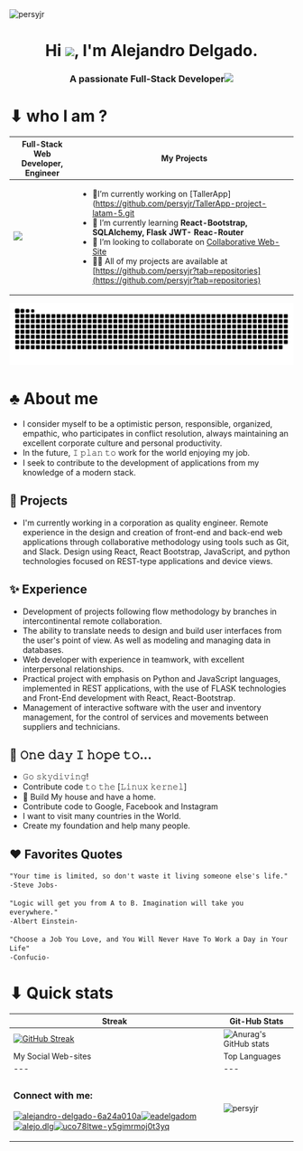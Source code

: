 <!--SALUDO Y CONTADOR -->  
<div align="left"> <img src="https://komarev.com/ghpvc/?username=persyjr&label=Profile%20views&color=0e75b6&style=flat" alt="persyjr" /> </div>
<div width="35%" align="center">
  <h1 align="center">Hi <img src="https://github.com/TheDudeThatCode/TheDudeThatCode/blob/master/Assets/Hi.gif" width="100" />, I'm Alejandro Delgado.
    <h3 align="center">A passionate Full-Stack Developer<img src="https://github.com/TheDudeThatCode/TheDudeThatCode/blob/master/Assets/Developer.gif" width="45" />     </h3> 
  </h1>
</div>  
<div>

<!-- PRIMER TABLA-->  
# ⬇ who I am ?
| Full-Stack Web Developer, Engineer | My Projects |
| --- | --- |
| ![](https://camo.githubusercontent.com/992babdffd8c74a1502de375fbdf7e4d54773242/68747470733a2f2f6d656469612e67697068792e636f6d2f6d656469612f53576f536b4e36447854737a71494b4571762f67697068792e676966) | <ul align="left" width="35%"><li>🔭I’m currently working on [TallerApp](https://github.com/persyjr/TallerApp-project-latam-5.git</li><li>🌱 I’m currently learning **React-Bootstrap, SQLAlchemy, Flask JWT- Reac-Router**</li><li>👯 I’m looking to collaborate on [Collaborative Web-Site](https://github.com/persyjr/exercise-collaborative-html-website.git)</li><li>👨‍💻 All of my projects are available at [https://github.com/persyjr?tab=repositories](https://github.com/persyjr?tab=repositories)</li></ul></div> |

<!-- SNAKE GAME-->  
[![Snake animation](https://github.com/ArielCalisaya/ArielCalisaya/blob/output-snake-commits/github-contribution-grid-snake.svg)](https://github.com/persyjr)


# ♣ About me 
- I consider myself to be a optimistic person, responsible, organized, empathic, who participates in conflict resolution, always maintaining an excellent corporate   culture and personal productivity.
-  In the future, 𝙸 𝚙𝚕𝚊𝚗 𝚝𝚘 work for the world enjoying my job.
- I seek to contribute to the development of applications from my knowledge of a modern stack.
  
## 🎯 Projects

- I'm currently working in a corporation as quality engineer. Remote experience in the design and creation of front-end and back-end web applications through collaborative methodology using tools such as Git, and Slack.
 Design using React, React Bootstrap, JavaScript, and python technologies focused on REST-type applications and device views.

## ✨ Experience
- Development of projects following flow methodology by branches in intercontinental remote collaboration.
- The ability to translate needs to design and build user interfaces from the user's point of view. As well as modeling and managing data in databases.
- Web developer with experience in teamwork, with excellent interpersonal relationships. 
- Practical project with emphasis on Python and JavaScript languages, implemented in REST applications, with the use of FLASK technologies and Front-End development   with React, React-Bootstrap.
- Management of interactive software with the user and inventory management, for the control of services and movements between suppliers and technicians.

## 🤞 𝙾𝚗𝚎 𝚍𝚊𝚢 𝙸 𝚑𝚘𝚙𝚎 𝚝𝚘...
- 𝙶𝚘 𝚜𝚔𝚢𝚍𝚒𝚟𝚒𝚗𝚐!
- Contribute code 𝚝𝚘 𝚝𝚑𝚎 [𝙻𝚒𝚗𝚞𝚡 𝚔𝚎𝚛𝚗𝚎𝚕]
- 🔨 Build My house and have a home.
- Contribute code to Google, Facebook and Instagram
- I want to visit many countries in the World.
- Create my foundation and help many people.

<!-- QUOTES-->
## ♥  Favorites Quotes     
```yam
"Your time is limited, so don't waste it living someone else's life."
-Steve Jobs-

"Logic will get you from A to B. Imagination will take you everywhere."
-Albert Einstein-

"Choose a Job You Love, and You Will Never Have To Work a Day in Your Life"
-Confucio-
```
<!-- STATS -->    
# ⬇ Quick stats 
| Streak | Git-Hub Stats |
| --- | --- |
| [![GitHub Streak](https://github-readme-streak-stats.herokuapp.com/?user=persyjr&theme=dark)](https://git.io/streak-stats) | ![Anurag's GitHub stats](https://github-readme-stats.vercel.app/api?username=persyjr&show_icons=true&theme=chartreuse-dark)|  
| My Social Web-sites | Top Languages |
| --- | --- |
|<div width="80" ><h3 align="left">Connect with me:</h3><p align="left"><a href="https://linkedin.com/in/alejandro-delgado-6a24a010a" target="blank"><img align="center" src="https://raw.githubusercontent.com/rahuldkjain/github-profile-readme-generator/master/src/images/icons/Social/linked-in-alt.svg" alt="alejandro-delgado-6a24a010a" height="30" width="40" /></a><a href="https://fb.com/eadelgadom" target="blank"><img align="center" src="https://raw.githubusercontent.com/rahuldkjain/github-profile-readme-generator/master/src/images/icons/Social/facebook.svg" alt="eadelgadom" height="30" width="40" /></a><a href="https://instagram.com/alejo.dlg" target="blank"><img align="center" src="https://raw.githubusercontent.com/rahuldkjain/github-profile-readme-generator/master/src/images/icons/Social/instagram.svg" alt="alejo.dlg" height="30" width="40" /></a><a href="https://www.youtube.com/c/uco78ltwe-y5gimrmoj0t3yq" target="blank"><img align="center" src="https://raw.githubusercontent.com/rahuldkjain/github-profile-readme-generator/master/src/images/icons/Social/youtube.svg" alt="uco78ltwe-y5gimrmoj0t3yq" height="30" width="40" /></a></p></div>|<p><img align="center" src="https://github-readme-stats.vercel.app/api/top-langs?username=persyjr&show_icons=true&locale=en&layout=compact" alt="persyjr" /></p>|


<!--
**persyjr/persyjr** is a ✨ _special_ ✨ repository because its `README.md` (this file) appears on your GitHub profile.
-->
